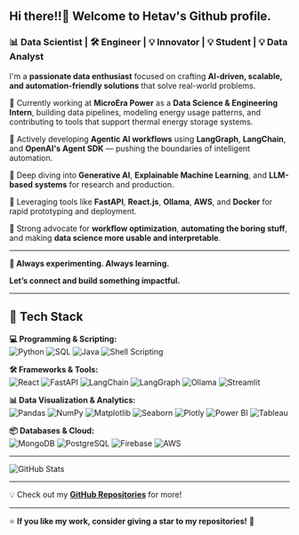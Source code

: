## Hi there!!👋 Welcome to Hetav's Github profile.

###  📊 Data Scientist | 🛠️ Engineer | 💡 Innovator | 💡 Student | 💡 Data Analyst

I'm a **passionate data enthusiast** focused on crafting **AI-driven, scalable, and automation-friendly solutions** that solve real-world problems.

🔹 Currently working at **MicroEra Power** as a **Data Science & Engineering Intern**, building data pipelines, modeling energy usage patterns, and contributing to tools that support thermal energy storage systems.

🔹 Actively developing **Agentic AI workflows** using **LangGraph**, **LangChain**, and **OpenAI's Agent SDK** — pushing the boundaries of intelligent automation.

🔹 Deep diving into **Generative AI**, **Explainable Machine Learning**, and **LLM-based systems** for research and production.

🔹 Leveraging tools like **FastAPI**, **React.js**, **Ollama**, **AWS**, and **Docker** for rapid prototyping and deployment.

🔹 Strong advocate for **workflow optimization**, **automating the boring stuff**, and making **data science more usable and interpretable**.

---

**🚀 Always experimenting. Always learning.**

**Let’s connect and build something impactful.**

---

## 🚀 Tech Stack  

**💻 Programming & Scripting:**  
![Python](https://img.shields.io/badge/Python-3776AB?style=for-the-badge&logo=python&logoColor=white)   ![SQL](https://img.shields.io/badge/SQL-4479A1?style=for-the-badge&logo=mysql&logoColor=white)  ![Java](https://img.shields.io/badge/Java-007396?style=for-the-badge&logo=java&logoColor=white)   ![Shell Scripting](https://img.shields.io/badge/Shell_Scripting-121011?style=for-the-badge&logo=gnu-bash&logoColor=white)  


**🛠️ Frameworks & Tools:**  
 ![React](https://img.shields.io/badge/React-20232A?style=for-the-badge&logo=react&logoColor=61DAFB)   ![FastAPI](https://img.shields.io/badge/FastAPI-009688?style=for-the-badge&logo=fastapi&logoColor=white)   ![LangChain](https://img.shields.io/badge/LangChain-%232C8EBB.svg?&style=for-the-badge)   ![LangGraph](https://img.shields.io/badge/LangGraph-4B0082?style=for-the-badge)   ![Ollama](https://img.shields.io/badge/Ollama-FF9800?style=for-the-badge)   ![Streamlit](https://img.shields.io/badge/Streamlit-FF4B4B?style=for-the-badge&logo=streamlit&logoColor=white) 

**📊 Data Visualization & Analytics:**  
![Pandas](https://img.shields.io/badge/Pandas-150458?style=for-the-badge&logo=pandas&logoColor=white)   ![NumPy](https://img.shields.io/badge/NumPy-013243?style=for-the-badge&logo=numpy&logoColor=white)   ![Matplotlib](https://img.shields.io/badge/Matplotlib-11557c?style=for-the-badge)   ![Seaborn](https://img.shields.io/badge/Seaborn-1f77b4?style=for-the-badge)   ![Plotly](https://img.shields.io/badge/Plotly-3f4f75?style=for-the-badge&logo=plotly&logoColor=white) ![Power BI](https://img.shields.io/badge/Power%20BI-F2C811?style=for-the-badge&logo=powerbi&logoColor=black)   ![Tableau](https://img.shields.io/badge/Tableau-E97627?style=for-the-badge&logo=tableau&logoColor=white)  


**📦 Databases & Cloud:**  
![MongoDB](https://img.shields.io/badge/MongoDB-47A248?style=for-the-badge&logo=mongodb&logoColor=white)   ![PostgreSQL](https://img.shields.io/badge/PostgreSQL-336791?style=for-the-badge&logo=postgresql&logoColor=white)   ![Firebase](https://img.shields.io/badge/Firebase-FFCA28?style=for-the-badge&logo=firebase&logoColor=black)   ![AWS](https://img.shields.io/badge/AWS-232F3E?style=for-the-badge&logo=amazonaws&logoColor=white)  

---

![GitHub Stats](https://github-readme-stats.vercel.app/api?username=Hetav01&show_icons=true&theme=tokyonight)

---

💡 Check out my **[GitHub Repositories](https://github.com/Hetav01?tab=repositories)** for more!  

---

⭐ **If you like my work, consider giving a star to my repositories!** 🌟  

